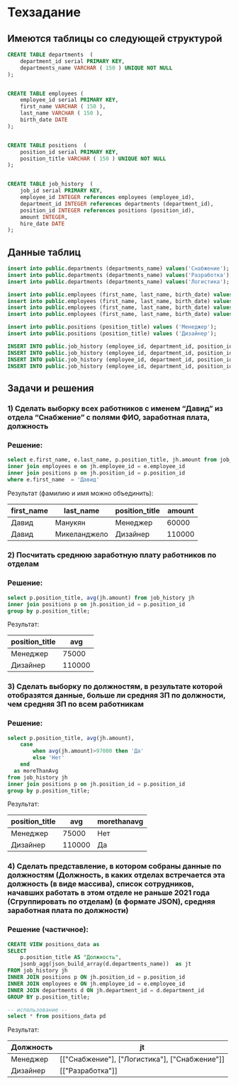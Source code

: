 # Техзадание

## Имеются таблицы со следующей структурой
```sql
CREATE TABLE departments  (
	department_id serial PRIMARY KEY,
	departments_name VARCHAR ( 150 ) UNIQUE NOT NULL
);


CREATE TABLE employees (
	employee_id serial PRIMARY KEY,
	first_name VARCHAR ( 150 ),
	last_name VARCHAR ( 150 ),
	birth_date DATE
);


CREATE TABLE positions  (
	position_id serial PRIMARY KEY,
	position_title VARCHAR ( 150 ) UNIQUE NOT NULL
);


CREATE TABLE job_history  (
	job_id serial PRIMARY KEY,
	employee_id INTEGER references employees (employee_id),	
	department_id INTEGER references departments (department_id),	
	position_id INTEGER references positions (position_id),
	amount INTEGER,
	hire_date DATE
);
```
## Данные таблиц
```sql
insert into public.departments (departments_name) values('Снабжение');
insert into public.departments (departments_name) values('Разработка');
insert into public.departments (departments_name) values('Логистика');

insert into public.employees (first_name, last_name, birth_date) values('Давид', 'Манукян', '1980-02-01');
insert into public.employees (first_name, last_name, birth_date) values('Давид', 'Микеланджело', '1981-02-01');
insert into public.employees (first_name, last_name, birth_date) values('Богдан', 'Шинкарев', '1980-02-14');
insert into public.employees (first_name, last_name, birth_date) values('Николай', 'Рихтер', '1985-12-01');

insert into public.positions (position_title) values ('Менеджер');
insert into public.positions (position_title) values ('Дизайнер');

INSERT INTO public.job_history (employee_id, department_id, position_id, amount, hire_date) VALUES(1, 1, 1, 60000, '2020-01-01');
INSERT INTO public.job_history (employee_id, department_id, position_id, amount, hire_date) VALUES(2, 2, 2, 110000, '2019-06-01');
INSERT INTO public.job_history (employee_id, department_id, position_id, amount, hire_date) VALUES(3, 3, 1, 90000, '2005-05-01');
INSERT INTO public.job_history (employee_id, department_id, position_id, amount, hire_date) VALUES(4, 1, 1, 75000, '2021-08-01');
```

## Задачи и решения
### 1)	Сделать выборку всех работников с именем “Давид” из отдела “Снабжение” с полями ФИО, заработная плата, должность
### Решение:
```sql
select e.first_name, e.last_name, p.position_title, jh.amount from job_history jh
inner join employees e on jh.employee_id = e.employee_id  
inner join positions p on jh.position_id = p.position_id
where e.first_name  = 'Давид'
```

Результат (фамилию и имя можно объединить):

|first_name|last_name|position_title|amount|
|----------|---------|--------------|------|
|Давид|Манукян|Менеджер|60000|
|Давид|Микеланджело|Дизайнер|110000|


### 2)	Посчитать среднюю заработную плату работников по отделам
### Решение:
```sql
select p.position_title, avg(jh.amount) from job_history jh
inner join positions p on jh.position_id = p.position_id
group by p.position_title;
```

Результат:

|position_title|avg|
|--------------|---|
|Менеджер|75000|
|Дизайнер|110000|


### 3)	Сделать выборку по должностям, в результате которой отобразятся данные, больше ли средняя ЗП по должности, чем средняя ЗП по всем работникам
### Решение:
```sql
select p.position_title, avg(jh.amount),
	case
		when avg(jh.amount)>97000 then 'Да'
		else 'Нет'
	end 
  as moreThanAvg
from job_history jh
inner join positions p on jh.position_id = p.position_id
group by p.position_title;
```

Результат:

|position_title|avg|morethanavg|
|--------------|---|-----------|
|Менеджер|75000|Нет|
|Дизайнер|110000|Да|


### 4)	Сделать представление, в котором собраны данные по должностям (Должность, в каких отделах встречается эта должность (в виде массива), список сотрудников, начавших работать в этом отделе не раньше 2021 года (Сгруппировать по отделам) (в формате JSON), средняя заработная плата по должности)
### Решение (частичное):
```sql
CREATE VIEW positions_data as
SELECT 
    p.position_title AS "Должность",
    jsonb_agg(json_build_array(d.departments_name))  as jt
FROM job_history jh
INNER JOIN positions p ON jh.position_id = p.position_id
INNER JOIN employees e ON jh.employee_id = e.employee_id
INNER JOIN departments d ON jh.department_id = d.department_id 
GROUP BY p.position_title;

-- использование --
select * from positions_data pd 
```

Результат:

|Должность|jt|
|---------|--|
|Менеджер|[["Снабжение"], ["Логистика"], ["Снабжение"]]|
|Дизайнер|[["Разработка"]]|
